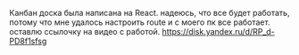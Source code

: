 Канбан доска была написана на React. надеюсь, что все будет работать, потому что мне удалось настроить route и с моего пк все работает. оставлю ссылочку на видео с работой. https://disk.yandex.ru/d/RP_d-PD8f1sfsg
